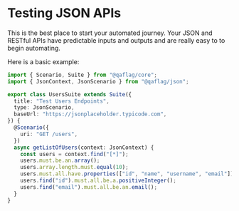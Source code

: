 # Testing JSON APIs

This is the best place to start your automated journey. Your JSON and RESTful APIs have predictable inputs and outputs and are really easy to to begin automating.

Here is a basic example:

```typescript
import { Scenario, Suite } from "@qaflag/core";
import { JsonContext, JsonScenario } from "@qaflag/json";

export class UsersSuite extends Suite({
  title: "Test Users Endpoints",
  type: JsonScenario,
  baseUrl: "https://jsonplaceholder.typicode.com",
}) {
  @Scenario({
    uri: "GET /users",
  })
  async getListOfUsers(context: JsonContext) {
    const users = context.find("[*]");
    users.must.be.an.array();
    users.array.length.must.equal(10);
    users.must.all.have.properties(["id", "name", "username", "email"]);
    users.find("id").must.all.be.a.positiveInteger();
    users.find("email").must.all.be.an.email();
  }
}
```
